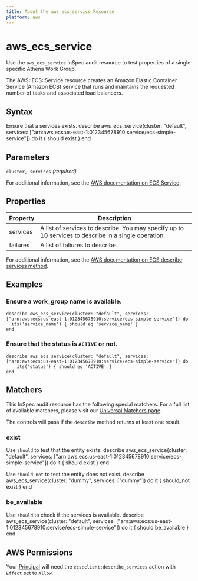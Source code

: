```yaml
---
title: About the aws_ecs_service Resource
platform: aws
---
```


# aws\_ecs\_service

Use the `aws_ecs_service` InSpec audit resource to test properties of a single specific Athena Work Group.

The AWS::ECS::Service resource creates an Amazon Elastic Container Service (Amazon ECS) service that runs and maintains the requested number of tasks and associated load balancers.

## Syntax

Ensure that a services exists.
    describe aws_ecs_service(cluster: "default", services: ["arn:aws:ecs:us-east-1:012345678910:service/ecs-simple-service"]) do
      it { should exist }
    end

## Parameters

`cluster, services` _(required)_

For additional information, see the [AWS documentation on ECS Service](https://docs.aws.amazon.com/AWSCloudFormation/latest/UserGuide/aws-resource-ecs-service.html).

## Properties

| Property | Description|
| --- | --- |
| services | A list of services to describe. You may specify up to 10 services to describe in a single operation. |
| failures | A list of faliures to describe. |

For additional information, see the [AWS documentation on ECS describe services method](https://docs.aws.amazon.com/sdk-for-ruby/v2/api/Aws/ECS/Client.html#describe_services-instance_method).

## Examples

### Ensure a work_group name is available.
    describe aws_ecs_service(cluster: "default", services: ["arn:aws:ecs:us-east-1:012345678910:service/ecs-simple-service"]) do
      its('service_name') { should eq 'service_name' }
    end

### Ensure that the status is `ACTIVE` or not.
    describe aws_ecs_service(cluster: "default", services: ["arn:aws:ecs:us-east-1:012345678910:service/ecs-simple-service"]) do
        its('status') { should eq 'ACTIVE' }
    end

## Matchers

This InSpec audit resource has the following special matchers. For a full list of available matchers, please visit our [Universal Matchers page](https://www.inspec.io/docs/reference/matchers/).

The controls will pass if the `describe` method returns at least one result.

### exist

Use `should` to test that the entity exists.
    describe aws_ecs_service(cluster: "default", services: ["arn:aws:ecs:us-east-1:012345678910:service/ecs-simple-service"]) do
      it { should exist }
    end

Use `should_not` to test the entity does not exist.
    describe aws_ecs_service(cluster: "dummy", services: ["dummy"]) do
      it { should_not exist }
    end

### be_available

Use `should` to check if the services is available.
    describe aws_ecs_service(cluster: "default", services: ["arn:aws:ecs:us-east-1:012345678910:service/ecs-simple-service"]) do
      it { should be_available }
    end

## AWS Permissions

Your [Principal](https://docs.aws.amazon.com/IAM/latest/UserGuide/intro-structure.html#intro-structure-principal) will need the `ecs:client:describe_services` action with `Effect` set to `Allow`.